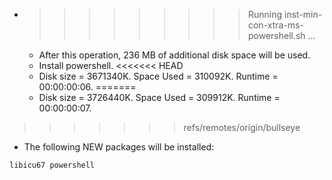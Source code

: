 * >>>>>>>>> Running inst-min-con-xtra-ms-powershell.sh ...
  * After this operation, 236 MB of additional disk space will be used.
  * Install powershell.
<<<<<<< HEAD
  * Disk size = 3671340K. Space Used = 310092K. Runtime = 00:00:00:06.
=======
  * Disk size = 3726440K. Space Used = 309912K. Runtime = 00:00:00:07.
>>>>>>> refs/remotes/origin/bullseye
  * The following NEW packages will be installed:
  ```bash
libicu67 powershell
  ```
